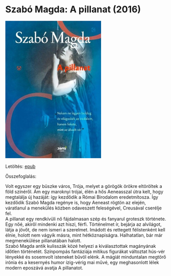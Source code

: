 # <a name="id_1336">Szabó Magda: A pillanat (2016)</a>
<img src="https://github.com/BercziSandor/calibre_lib/raw/main/Szabo%20Magda/A%20pillanat%20%281336%29/cover.jpg" alt="cover" width="300"/>

Letöltés: [epub](https://github.com/BercziSandor/calibre_lib/raw/main/Szabo%20Magda/A%20pillanat%20%281336%29/A%20pillanat%20-%20Szabo%20Magda.epub)

Összefoglalás:
<div>
<p>Volt ​egyszer egy büszke város, Trója, melyet a görögök örökre eltöröltek a föld színéről. Ám egy maroknyi trójai, élén a hős Aeneasszal útra kelt, hogy megtalálja új hazáját: így kezdődik a Római Birodalom eredetmítosza. Így kezdődik Szabó Magda regénye is, hogy Aeneast rögtön az elején, váratlanul a menekülés közben odaveszett feleségével, Creusával cserélje fel.<br>A pillanat egy rendkívüli nő fájdalmasan szép és fanyarul groteszk története. Egy nőé, akiről mindenki azt hiszi, férfi. Történelmet ír, bejárja az alvilágot, látja a jövőt, de nem ismeri a szerelmet. Imádott és rettegett félistenként kell élnie, holott nem vágyik másra, mint hétköznapiságra. Halhatatlan, bár már megmenekülése pillanatában halott.<br>Szabó Magda antik kulisszák közé helyezi a kiválasztottak magányának időtlen történetét. Színpompás fantáziája mitikus figurákat változtat hús-vér lényekké és sosemvolt isteneket bűvöl elénk. A mágiát minduntalan megtörő irónia és a kesernyés humor ízig-vérig mai művé, egy meghasonlott lélek modern eposzává avatja A pillanatot.</p></div>

